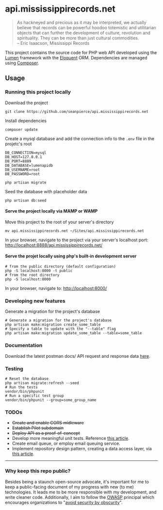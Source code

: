 # api.mississippirecords.net

> As hackneyed and precious as it may be interpreted, we actually believe that records can be  powerful hoodoo totemistic and utilitarian objects that can further the development of culture, revolution and spirituality. They can be more than just cultural commodities.  
– Eric Isaacson, Mississippi Records

This project contains the source code for  PHP web API developed using the [Lumen](https://lumen.laravel.com/) framework with the [Eloquent](https://laravel.com/docs/5.0/eloquent) ORM. Dependencies are managed using [Composer](https://getcomposer.org/).

## Usage

### Running this project locally

Download the project

```shell
git clone https://github.com/seanpierce/api.mississippirecords.net
```

Install dependencies

```shell
composer update
```

Create a mysql database and add the connection info to the `.env` file in the projetc's root

```env
DB_CONNECTION=mysql
DB_HOST=127.0.0.1
DB_PORT=8889
DB_DATABASE=lumenapidb
DB_USERNAME=root
DB_PASSWORD=root
```

```shell
php artisan migrate
```

Seed the database with placeholder data

```shell
php artisan db:seed
```

#### Serve the project locally via MAMP or WAMP

Move this project to the root of your server's directory

```shell
mv api.mississippirecords.net ~/Sites/api.mississippirecords.net
```

In your browser, navigate to the project via your server's localhost port: [http://localhost:8888/api.mississippirecords.net/](http://localhost:8888/api.mississippirecords.net/)

#### Serve the projet locally using php's built-in development server

```shell
# from the public directory (default configuration)
php -S localhost:8000 -t public
# from the root directory
php -S localhost:8000
```

In your browser, navigate to: [http://localhost:8000/](http://localhost:8000/)

### Developing new features

Generate a migration for the project's database

```shell
# Generate a migration for the project's database
php artisan make:migration create_some_table
# Specify a table to update with the "--table" flag
php artisan make:migration update_some_table --table=some_table
```

### Documentation

Download the latest postman docs/ API request and response data [here](https://www.getpostman.com/collections/80ed11f450a2ae156ba4).

### Testing

```shell
# Reset the database
php artisan migrate:refresh --seed
# Run the tests
vendor/bin/phpunit
# Run a specific test group
vendor/bin/phpunit --group=some_group_name
```

### TODOs

* ~~Create and enable CORS midleware~~
* ~~Establish Pilot subdomain~~
* ~~Deploy API as a proof-of-concept~~
* Develop more meaningful unit tests. Reference [this article](https://www.cloudways.com/blog/laravel-unit-testing/).
* Create email queue, or employ email queuing service.
* Implement repository design pattern, creating a data access layer, via [this article](https://medium.com/employbl/use-the-repository-design-pattern-in-a-laravel-application-13f0b46a3dce).

---

### Why keep this repo public?

Besides being a staunch open-source advocate, it's important for me to keep a public-facing document of my progress with new (to me) technologies. It leads me to be more responsible with my development, and write cleaner code. Additionally, I aim to follow the [OWASP](https://www.owasp.org/) principal which encourages organizations to "[avoid security by obscurity](https://www.owasp.org/index.php/Avoid_security_by_obscurity)".
